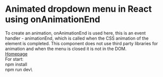 # Animated dropdown menu in React using onAnimationEnd
To create an animation, onAnimationEnd is used here, this is an event handler - animationEnd, which is called when the CSS animation of the element is completed. This component does not use third party libraries for animation and when the menu is closed it is not in the DOM.\
[Homepage](animated-dropdown-menu-in-react-using-onAnimationEnd)\
For start:\
npm install\
npm run dev\
